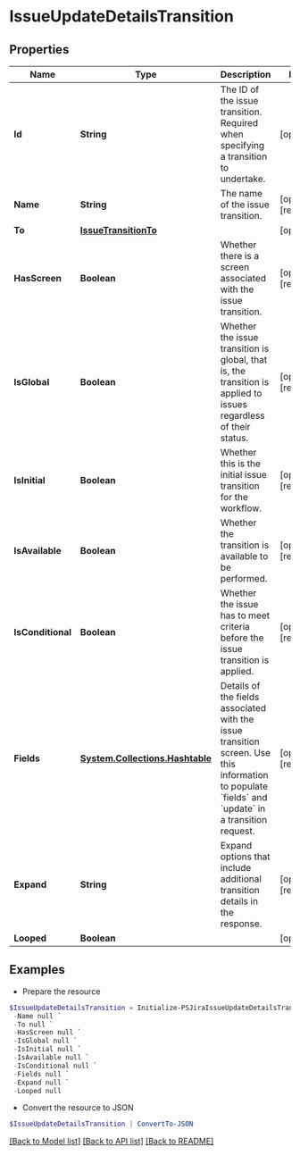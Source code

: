 # IssueUpdateDetailsTransition
## Properties

Name | Type | Description | Notes
------------ | ------------- | ------------- | -------------
**Id** | **String** | The ID of the issue transition. Required when specifying a transition to undertake. | [optional] 
**Name** | **String** | The name of the issue transition. | [optional] [readonly] 
**To** | [**IssueTransitionTo**](IssueTransitionTo.md) |  | [optional] 
**HasScreen** | **Boolean** | Whether there is a screen associated with the issue transition. | [optional] [readonly] 
**IsGlobal** | **Boolean** | Whether the issue transition is global, that is, the transition is applied to issues regardless of their status. | [optional] [readonly] 
**IsInitial** | **Boolean** | Whether this is the initial issue transition for the workflow. | [optional] [readonly] 
**IsAvailable** | **Boolean** | Whether the transition is available to be performed. | [optional] [readonly] 
**IsConditional** | **Boolean** | Whether the issue has to meet criteria before the issue transition is applied. | [optional] [readonly] 
**Fields** | [**System.Collections.Hashtable**](FieldMetadata.md) | Details of the fields associated with the issue transition screen. Use this information to populate &#x60;fields&#x60; and &#x60;update&#x60; in a transition request. | [optional] [readonly] 
**Expand** | **String** | Expand options that include additional transition details in the response. | [optional] [readonly] 
**Looped** | **Boolean** |  | [optional] 

## Examples

- Prepare the resource
```powershell
$IssueUpdateDetailsTransition = Initialize-PSJiraIssueUpdateDetailsTransition  -Id null `
 -Name null `
 -To null `
 -HasScreen null `
 -IsGlobal null `
 -IsInitial null `
 -IsAvailable null `
 -IsConditional null `
 -Fields null `
 -Expand null `
 -Looped null
```

- Convert the resource to JSON
```powershell
$IssueUpdateDetailsTransition | ConvertTo-JSON
```

[[Back to Model list]](../README.md#documentation-for-models) [[Back to API list]](../README.md#documentation-for-api-endpoints) [[Back to README]](../README.md)


